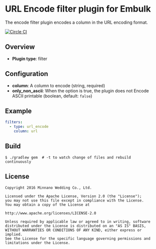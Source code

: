 # URL Encode filter plugin for Embulk

The encode filter plugin encodes a column in the URL encoding format.

[![Circle CI](https://circleci.com/gh/mwed/embulk-filter-url_encode.svg?style=svg)](https://circleci.com/gh/mwed/embulk-filter-url_encode)

## Overview

* **Plugin type**: filter

## Configuration

- **column**: A column to encode  (string, required)
- **only_non_ascii**: When the option is true, the plugin does not Encode ASCII printable (boolean, default: `false`)

## Example

```yaml
filters:
  - type: url_encode
    column: url
```

## Build

```
$ ./gradlew gem  # -t to watch change of files and rebuild continuously
```

## License

```
Copyright 2016 Minnano Wedding Co., Ltd.

Licensed under the Apache License, Version 2.0 (the "License");
you may not use this file except in compliance with the License.
You may obtain a copy of the License at

http://www.apache.org/licenses/LICENSE-2.0

Unless required by applicable law or agreed to in writing, software
distributed under the License is distributed on an "AS IS" BASIS,
WITHOUT WARRANTIES OR CONDITIONS OF ANY KIND, either express or implied.
See the License for the specific language governing permissions and
limitations under the License.
```
